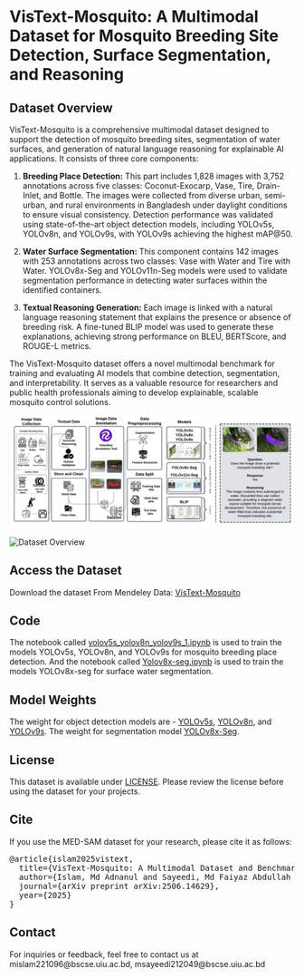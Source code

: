 # VisText-Mosquito: A Multimodal Dataset for Mosquito Breeding Site Detection, Surface Segmentation, and Reasoning

<h2>Dataset Overview</h2>
<p>VisText-Mosquito is a comprehensive multimodal dataset designed to support the detection of mosquito breeding sites, segmentation of water surfaces, and generation of natural language reasoning for explainable AI applications. It consists of three core components:

1. **Breeding Place Detection:** This part includes 1,828 images with 3,752 annotations across five classes: Coconut-Exocarp, Vase, Tire, Drain-Inlet, and Bottle. The images were collected from diverse urban, semi-urban, and rural environments in Bangladesh under daylight conditions to ensure visual consistency. Detection performance was validated using state-of-the-art object detection models, including YOLOv5s, YOLOv8n, and YOLOv9s, with YOLOv9s achieving the highest mAP@50.

2. **Water Surface Segmentation:** This component contains 142 images with 253 annotations across two classes: Vase with Water and Tire with Water. YOLOv8x-Seg and YOLOv11n-Seg models were used to validate segmentation performance in detecting water surfaces within the identified containers.

3. **Textual Reasoning Generation:** Each image is linked with a natural language reasoning statement that explains the presence or absence of breeding risk. A fine-tuned BLIP model was used to generate these explanations, achieving strong performance on BLEU, BERTScore, and ROUGE-L metrics.

The VisText-Mosquito dataset offers a novel multimodal benchmark for training and evaluating AI models that combine detection, segmentation, and interpretability. It serves as a valuable resource for researchers and public health professionals aiming to develop explainable, scalable mosquito control solutions.</p>

![Dataset Overview](Assets/methodology.png)

![Dataset Overview](Assets/annotation.png)

<h2>Access the Dataset</h2>
<p>Download the dataset From Mendeley Data: <a href="https://data.mendeley.com/datasets/rtsfh7jh7p/2" target="">VisText-Mosquito</a></p>

<h2>Code</h2>
<p>The notebook called <a href="Code/yolov5s_yolov8n_yolov9s_1.ipynb">yolov5s_yolov8n_yolov9s_1.ipynb</a> is used to train the models YOLOv5s, YOLOv8n, and YOLOv9s for mosquito breeding place detection. And the notebook called <a href="Code/Yolov8x-seg.ipynb">Yolov8x-seg.ipynb</a> is used to train the models YOLOv8x-seg for surface water segmentation.</p>

<h2>Model Weights</h2>
<p>The weight for object detection models are - <a href="Result/Yolov5s/Weight">YOLOv5s</a>, <a href="Result/Yolov5s/Weight">YOLOv8n</a>, and <a href="Result/Yolov5s/Weight">YOLOv9s</a>. The weight for segmentation model <a href="https://drive.google.com/drive/folders/1vjX6ZJbT87Xto4hQ7_dcueQjF9C5DjkI?usp=sharing">YOLOv8x-Seg</a>.

<h2>License</h2>
<p>This dataset is available under <a href="LICENSE">LICENSE</a>. Please review the license before using the dataset for your projects.</p>

<h2>Cite</h2>
<p>If you use the MED-SAM dataset for your research, please cite it as follows:</p>
<pre>
@article{islam2025vistext,
  title={VisText-Mosquito: A Multimodal Dataset and Benchmark for AI-Based Mosquito Breeding Site Detection and Reasoning},
  author={Islam, Md Adnanul and Sayeedi, Md Faiyaz Abdullah and Shuvo, Md Asaduzzaman and Rahman, Muhammad Ziaur and Bappy, Shahanur Rahman and Rahman, Raiyan and Shatabda, Swakkhar},
  journal={arXiv preprint arXiv:2506.14629},
  year={2025}
}
</pre>

<h2>Contact</h2>
<p>For inquiries or feedback, feel free to contact us at mislam221096@bscse.uiu.ac.bd, msayeedi212049@bscse.uiu.ac.bd</p>

</body>
</html>
